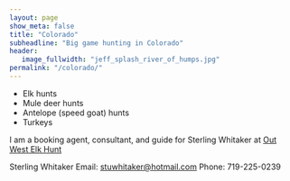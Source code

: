 ```yaml
---
layout: page
show_meta: false
title: "Colorado"
subheadline: "Big game hunting in Colorado"
header:
   image_fullwidth: "jeff_splash_river_of_humps.jpg"
permalink: "/colorado/"
---
```

- Elk hunts
- Mule deer hunts
- Antelope (speed goat) hunts
- Turkeys

I am a booking agent, consultant, and guide for Sterling Whitaker at [Out West Elk Hunt](http://outwestelkhunt.com)

Sterling Whitaker
Email: <stuwhitaker@hotmail.com>
Phone: 719-225-0239
